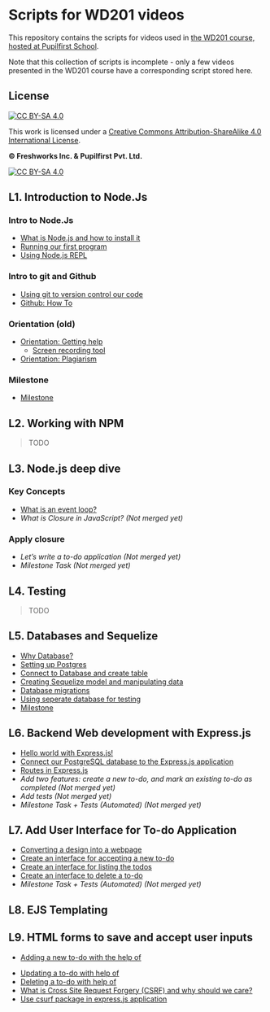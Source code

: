 # Scripts for WD201 videos

This repository contains the scripts for videos used in [the WD201 course, hosted at Pupilfirst School](https://www.pupilfirst.school/courses/123/curriculum).

Note that this collection of scripts is incomplete - only a few videos presented in the WD201 course have a corresponding script stored here.

## License

[![CC BY-SA 4.0][cc-by-sa-shield]][cc-by-sa]

This work is licensed under a
[Creative Commons Attribution-ShareAlike 4.0 International License][cc-by-sa].

**&copy; Freshworks Inc. & Pupilfirst Pvt. Ltd.**

[![CC BY-SA 4.0][cc-by-sa-image]][cc-by-sa]

[cc-by-sa]: http://creativecommons.org/licenses/by-sa/4.0/
[cc-by-sa-image]: https://licensebuttons.net/l/by-sa/4.0/88x31.png
[cc-by-sa-shield]: https://img.shields.io/badge/License-CC%20BY--SA%204.0-lightgrey.svg

## L1. Introduction to Node.Js

### Intro to Node.Js
- [What is Node.js and how to install it](./introduction-to-nodejs/what-is-node-js-with-installation/README.md)
- [Running our first program](./introduction-to-nodejs/running-first-program/README.md)
- [Using Node.js REPL](./introduction-to-nodejs/nodejs-repl/README.md)
  
### Intro to git and Github
- [Using git to version control our code](./introduction-to-nodejs/intro-to-git/README.md)
- [Github: How To](./introduction-to-nodejs/github-how-to/README.md)

### Orientation (old)

- [Orientation: Getting help](./get-started-with-git-and-github/getting-help)
  - [Screen recording tool](./get-started-with-git-and-github/getting-help/screen-recording.md)
- [Orientation: Plagiarism](./get-started-with-git-and-github/plagiarism)

### Milestone
- [Milestone](./introduction-to-nodejs/milestone/README.md)

## L2. Working with NPM
> TODO

## L3. Node.js deep dive

### Key Concepts
- [What is an event loop?](./nodejs-deep-dive/what-is-event-loop/README.md)
- *What is Closure in JavaScript? (Not merged yet)*
  
### Apply closure
- *Let’s write a  to-do application (Not merged yet)*
- *Milestone Task (Not merged yet)*

## L4. Testing
> TODO

## L5. Databases and Sequelize

- [Why Database?](./databases/why-database/README.md)
- [Setting up Postgres](./databases/setting-up-postgres/README.md)
- [Connect to Database and create table](./databases/connect-to-db/README.md)
- [Creating Sequelize model and manipulating data](./databases/creating-sequelize-models/README.md)
- [Database migrations](./databases/migrations/README.md)
- [Using seperate database for testing](./databases/separate-db/README.md)
- [Milestone](./databases/milestone/README.md)


## L6. Backend Web development with Express.js
- [Hello world with Express.js!](backend-dev-with-express/introduction-to-express/README.md)
- [Connect our PostgreSQL database to the Express.js application](backend-dev-with-express/connect-express-with-postgres/README.md)
- [Routes in Express.js](backend-dev-with-express/routes-in-express/README.md)
- *Add two features: create a new to-do, and mark an existing to-do as completed (Not merged yet)*
- *Add tests (Not merged yet)*
- *Milestone Task + Tests (Automated) (Not merged yet)*

## L7. Add User Interface for To-do Application
- [Converting a design into a webpage](./todo-user-interface/converting-design-into-webpage/README.md)
- [Create an interface for accepting a new to-do](./todo-user-interface/interface-for-new-to-do/README.md)
- [Create an interface for listing the todos](./todo-user-interface/interface-for-listing-to-dos/README.md)
- [Create an interface to delete a to-do](./todo-user-interface/interface-to-delete-to-do/README.md)
- *Milestone Task + Tests (Automated) (Not merged yet)*

## L8. EJS Templating


## L9.  HTML forms to save and accept user inputs

- [Adding a new to-do with the help of <form>](./html-forms/add-new-todo/README.md)
- [Updating a to-do with help of <form>](./html-forms/updating-todo/README.md)
- [Deleting a to-do with help of <form>](./html-forms/delete-todo/README.md)
- [What is Cross Site Request Forgery (CSRF) and why should we care?](./html-forms/why-csrf/README.md)
- [Use csurf package in express.js application](./html-forms/use-csurf/README.md)
